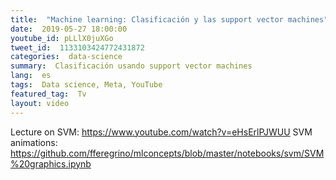 ```yaml
---
title:  "Machine learning: Clasificación y las support vector machines"
date:  2019-05-27 18:00:00
youtube_id: pLLlX0juXGo
tweet_id:  1133103424772431872
categories:  data-science  
summary:  Clasificación usando support vector machines  
lang:  es
tags:  Data science, Meta, YouTube
featured_tag:  Tv
layout: video  
---
```


Lecture on SVM: https://www.youtube.com/watch?v=eHsErlPJWUU
SVM animations: https://github.com/fferegrino/mlconcepts/blob/master/notebooks/svm/SVM%20graphics.ipynb